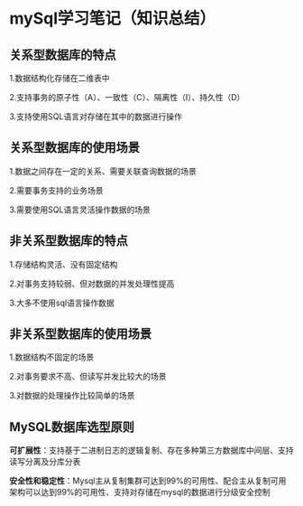 # mySql学习笔记（知识总结）



## 关系型数据库的特点

1.数据结构化存储在二维表中

2.支持事务的原子性（A）、一致性（C）、隔离性（I）、持久性（D）

3.支持使用SQL语言对存储在其中的数据进行操作



## 关系型数据库的使用场景

1.数据之间存在一定的关系、需要关联查询数据的场景

2.需要事务支持的业务场景

3.需要使用SQL语言灵活操作数据的场景



## 非关系型数据库的特点

1.存储结构灵活、没有固定结构

2.对事务支持较弱、但对数据的并发处理性提高

3.大多不使用sql语言操作数据 



## 非关系型数据库的使用场景

1.数据结构不固定的场景

2.对事务要求不高、但读写并发比较大的场景

3.对数据的处理操作比较简单的场景



## MySQL数据库选型原则

**可扩展性**：支持基于二进制日志的逻辑复制、存在多种第三方数据库中间层、支持读写分离及分库分表

**安全性和稳定性**：Mysql主从复制集群可达到99%的可用性、配合主从复制可用架构可以达到99%的可用性、支持对存储在mysql的数据进行分级安全控制